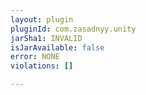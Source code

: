 ```yaml
---
layout: plugin
pluginId: com.zasadnyy.unity
jarSha1: INVALID
isJarAvailable: false
error: NONE
violations: []

---
```

